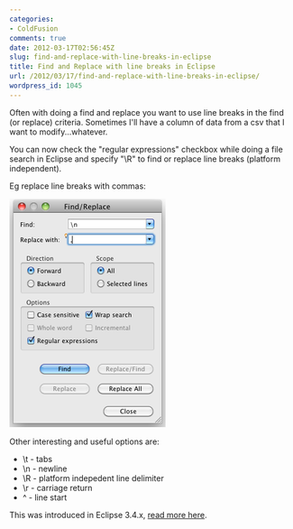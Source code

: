 ```yaml
---
categories:
- ColdFusion
comments: true
date: 2012-03-17T02:56:45Z
slug: find-and-replace-with-line-breaks-in-eclipse
title: Find and Replace with line breaks in Eclipse
url: /2012/03/17/find-and-replace-with-line-breaks-in-eclipse/
wordpress_id: 1045
---
```


Often with doing a find and replace you want to use line breaks in the find (or replace) criteria. Sometimes I'll have a column of data from a csv that I want to modify...whatever.

You can now check the "regular expressions" checkbox while doing a file search in Eclipse and specify "\R" to find or replace line breaks (platform independent).

Eg replace line breaks with commas:

![](/images/uploads/2012/03/Screen-shot-2012-03-17-at-1.54.41-PM.png)

Other interesting and useful options are:

* \t - tabs
* \n - newline
* \R - platform indepedent line delimiter
* \r - carriage return
* ^ - line start

This was introduced in Eclipse 3.4.x, [read more here](http://archive.eclipse.org/eclipse/downloads/drops/R-3.4-200806172000/whatsnew3.4/eclipse-news-part1.html).
